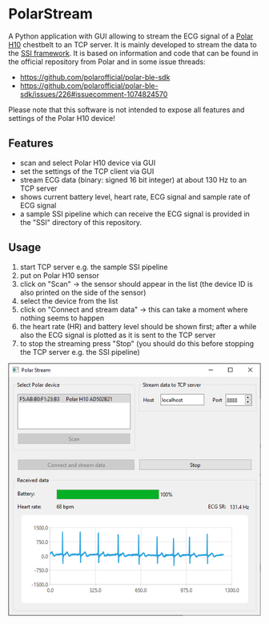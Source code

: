 # PolarStream

A Python application with GUI allowing to stream the ECG signal of a [Polar H10](https://www.polar.com/en/sensors/h10-heart-rate-sensor) chestbelt to an TCP server. It is mainly developed to stream the data to the [SSI framework](https://github.com/hcmlab/ssi). It is based on information and code that can be found in the official repository from Polar and in some issue threads: 
* https://github.com/polarofficial/polar-ble-sdk
* https://github.com/polarofficial/polar-ble-sdk/issues/226#issuecomment-1074824570

Please note that this software is not intended to expose all features and settings of the Polar H10 device!

## Features
* scan and select Polar H10 device via GUI
* set the settings of the TCP client via GUI
* stream ECG data (binary: signed 16 bit integer) at about 130 Hz to an TCP server
* shows current battery level, heart rate, ECG signal and sample rate of ECG signal
* a sample SSI pipeline which can receive the ECG signal is provided in the "SSI" directory of this repository.

## Usage
1. start TCP server e.g. the sample SSI pipeline
2. put on Polar H10 sensor
3. click on "Scan" -> the sensor should appear in the list (the device ID is also printed on the side of the sensor)
4. select the device from the list
5. click on "Connect and stream data" -> this can take a moment where nothing seems to happen
6. the heart rate (HR) and battery level should be shown first; after a while also the ECG signal is plotted as it is sent to the TCP server
7. to stop the streaming press "Stop" (you should do this before stopping the TCP server e.g. the SSI pipeline)

![Screenshot](/Polar%20Stream.png)
